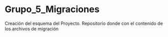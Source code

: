 # Grupo_5_Migraciones
Creación del esquema del Proyecto.
Repositorio donde con el contenido de los archivos de migración
